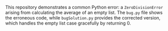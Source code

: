 This repository demonstrates a common Python error: a `ZeroDivisionError` arising from calculating the average of an empty list. The `bug.py` file shows the erroneous code, while `bugSolution.py` provides the corrected version, which handles the empty list case gracefully by returning 0.
